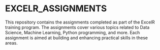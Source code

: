# EXCELR_ASSIGNMENTS

This repository contains the assignments completed as part of the ExcelR training program. The assignments cover various topics related to Data Science, Machine Learning, Python programming, and more. Each assignment is aimed at building and enhancing practical skills in these areas.
